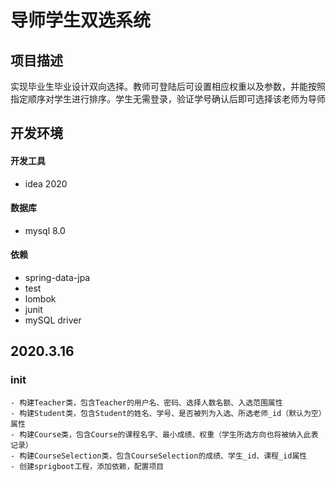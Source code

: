 # 导师学生双选系统
## 项目描述
实现毕业生毕业设计双向选择。教师可登陆后可设置相应权重以及参数，并能按照指定顺序对学生进行排序。学生无需登录，验证学号确认后即可选择该老师为导师
## 开发环境
#### 开发工具
- idea 2020
#### 数据库
- mysql 8.0
#### 依赖
- spring-data-jpa
- test
- lombok
- junit
- mySQL driver
## 2020.3.16
### init
```
- 构建Teacher类，包含Teacher的用户名、密码、选择人数名额、入选范围属性
- 构建Student类，包含Student的姓名、学号、是否被列为入选、所选老师_id（默认为空）属性
- 构建Course类，包含Course的课程名字、最小成绩、权重（学生所选方向也将被纳入此表记录）
- 构建CourseSelection类，包含CourseSelection的成绩、学生_id、课程_id属性
- 创建sprigboot工程，添加依赖，配置项目
```